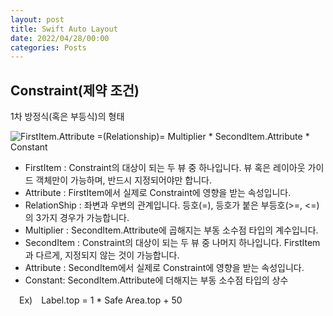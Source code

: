 ```yaml
---
layout: post
title: Swift Auto Layout
date: 2022/04/28/00:00
categories: Posts
---
```


## Constraint(제약 조건)

1차 방정식(혹은 부등식)의 형태

![FirstItem.Attribute =(Relationship)= Multiplier \* SecondItem.Attribute \* Constant](http://woin2ee.github.io/asset/images/Constraint-linear-equation.png)

- FirstItem : Constraint의 대상이 되는 두 뷰 중 하나입니다. 뷰 혹은 레이아웃 가이드 객체만이 가능하며, 반드시 지정되어야만 합니다.
- Attribute : FirstItem에서 실제로 Constraint에 영향을 받는 속성입니다.
- RelationShip : 좌변과 우변의 관계입니다. 등호(=), 등호가 붙은 부등호(>=, <=)의 3가지 경우가 가능합니다.
- Multiplier : SecondItem.Attribute에 곱해지는 부동 소수점 타입의 계수입니다.
- SecondItem : Constraint의 대상이 되는 두 뷰 중 나머지 하나입니다. FirstItem과 다르게, 지정되지 않는 것이 가능합니다.
- Attribute : SecondItem에서 실제로 Constraint에 영향을 받는 속성입니다.
- Constant: SecondItem.Attribute에 더해지는 부동 소수점 타입의 상수

 Ex) Label.top = 1 * Safe Area.top + 50
